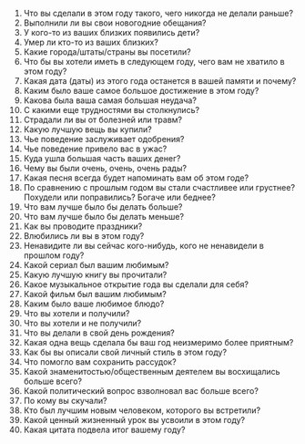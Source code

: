1. Что вы сделали в этом году такого, чего никогда не делали раньше?
2. Выполнили ли вы свои новогодние обещания?
3. У кого-то из ваших близких появились дети?
4. Умер ли кто-то из ваших близких?
5. Какие города/штаты/страны вы посетили?
6. Что бы вы хотели иметь в следующем году, чего вам не хватило в этом году?
7. Какая дата (даты) из этого года останется в вашей памяти и почему?
8. Каким было ваше самое большое достижение в этом году?
9. Какова была ваша самая большая неудача?
10. С какими еще трудностями вы столкнулись?
11. Страдали ли вы от болезней или травм?
12. Какую лучшую вещь вы купили?
13. Чье поведение заслуживает одобрения?
14. Чье поведение привело вас в ужас?
15. Куда ушла большая часть ваших денег?
16. Чему вы были очень, очень, очень рады?
17. Какая песня всегда будет напоминать вам об этом годе?
18. По сравнению с прошлым годом вы стали счастливее или грустнее? Похудели или поправились? Богаче или беднее?
19. Что вам лучше было бы делать больше?
20. Что вам лучше было бы делать меньше?
21. Как вы проводите праздники?
22. Влюбились ли вы в этом году?
23. Ненавидите ли вы сейчас кого-нибудь, кого не ненавидели в прошлом году?
24. Какой сериал был вашим любимым?
25. Какую лучшую книгу вы прочитали?
26. Какое музыкальное открытие года вы сделали для себя?
27. Какой фильм был вашим любимым?
28. Каким было ваше любимое блюдо?
29. Что вы хотели и получили?
30. Что вы хотели и не получили?
31. Что вы делали в свой день рождения?
32. Какая одна вещь сделала бы ваш год неизмеримо более приятным?
33. Как бы вы описали свой личный стиль в этом году?
34. Что помогло вам сохранить рассудок?
35. Какой знаменитостью/общественным деятелем вы восхищались больше всего?
36. Какой политический вопрос взволновал вас больше всего?
37. По кому вы скучали?
38. Кто был лучшим новым человеком, которого вы встретили?
39. Какой ценный жизненный урок вы усвоили в этом году?
40. Какая цитата подвела итог вашему году?
